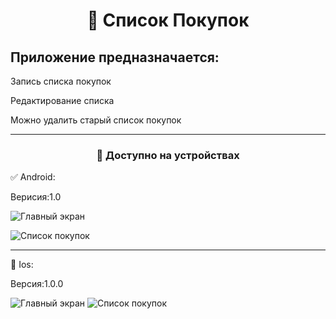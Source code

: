 <h1 align="center">🛒 Список Покупок</h1>

## **Приложение предназначается:**
<p>Запись списка покупок</p>
<p>Редактирование списка</p>
<p>Можно удалить старый список покупок</p>

___

<h3 align="center">📱 Доступно на устройствах</h3>
✅ Android:
<p>Верисия:1.0</p>

![Главный экран](Screens/screen1.jpg)

![Список покупок](Screens/screen2.jpg)

---
🍏 Ios:
<p>Версия:1.0.0</p>

![Главный экран](Screens/screen1_ios.jpg)
![Список покупок](Screens/screen2_ios.jpg)